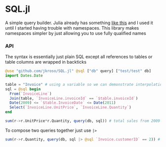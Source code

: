 # SQL.jl

A simple query builder. Julia already has something [like this](https://github.com/MechanicalRabbit/FunSQL.jl) and I used it until I started having trouble with namespaces. This library makes namespaces simpler by just allowing you to use fully qualified names

### API

The syntax is essentially just plain SQL except all references to tables or table columns are wrapped in backticks

```julia
@use "github.com/jkroso/SQL.jl" @sql ["db" query] ["test/test" db]
import Dates.Date

table = "Invoice" # using a variable so we can demonstrate interpolation
sql = @sql begin
  From(`InvoiceLine`)
  Join(table, `InvoiceLine.invoiceId` == `$table.invoiceId`)
  Date(2009) <= `$table.InvoiceDate` <= Date(2011)
  Select(`InvoiceLine.UnitPrice`, `InvoiceLine.Quantity`)
end

sum(r->r.UnitPrice*r.Quantity, query(db, sql)) # total sales from 2009-2011
```

To compose two queries together just use `|>`

```julia
sum(r->r.Quantity, query(db, sql |> @sql `Invoice.customerID` == 2)) # total sales to a specific customer
```
